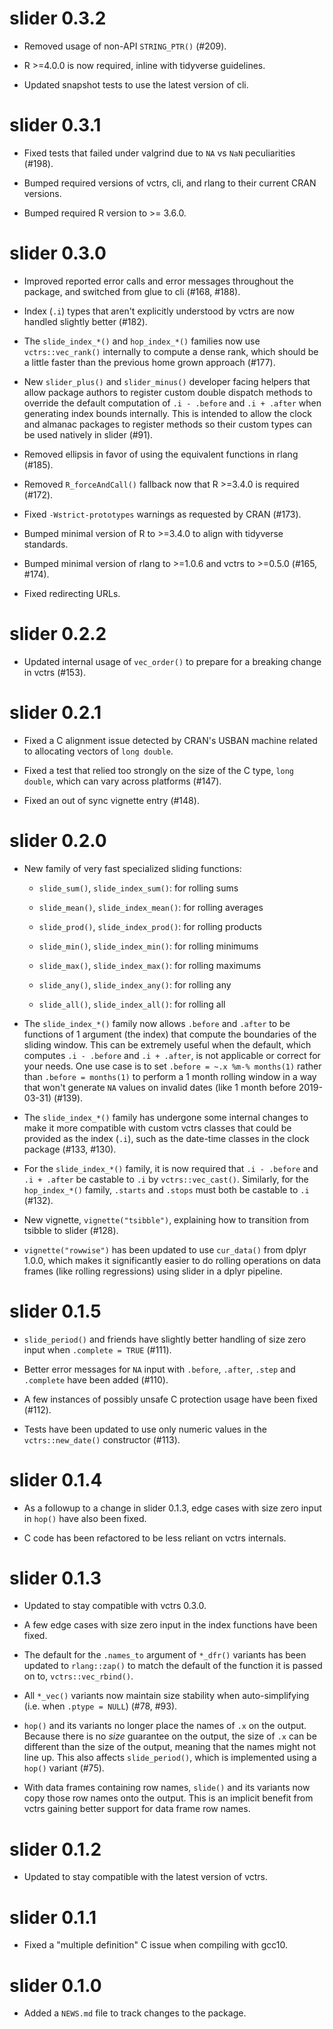 # slider 0.3.2

* Removed usage of non-API `STRING_PTR()` (#209).

* R >=4.0.0 is now required, inline with tidyverse guidelines.

* Updated snapshot tests to use the latest version of cli.

# slider 0.3.1

* Fixed tests that failed under valgrind due to `NA` vs `NaN` peculiarities
  (#198).

* Bumped required versions of vctrs, cli, and rlang to their current CRAN
  versions.

* Bumped required R version to >= 3.6.0.

# slider 0.3.0

* Improved reported error calls and error messages throughout the package, and
  switched from glue to cli (#168, #188).

* Index (`.i`) types that aren't explicitly understood by vctrs are now handled
  slightly better (#182).

* The `slide_index_*()` and `hop_index_*()` families now use `vctrs::vec_rank()`
  internally to compute a dense rank, which should be a little faster than the
  previous home grown approach (#177).

* New `slider_plus()` and `slider_minus()` developer facing helpers that allow
  package authors to register custom double dispatch methods to override the
  default computation of `.i - .before` and `.i + .after` when generating index
  bounds internally. This is intended to allow the clock and almanac packages to
  register methods so their custom types can be used natively in slider (#91).

* Removed ellipsis in favor of using the equivalent functions in rlang (#185).

* Removed `R_forceAndCall()` fallback now that R >=3.4.0 is required (#172).

* Fixed `-Wstrict-prototypes` warnings as requested by CRAN (#173).

* Bumped minimal version of R to >=3.4.0 to align with tidyverse standards.

* Bumped minimal version of rlang to >=1.0.6 and vctrs to >=0.5.0 (#165, #174).

* Fixed redirecting URLs.

# slider 0.2.2

* Updated internal usage of `vec_order()` to prepare for a breaking change
  in vctrs (#153).

# slider 0.2.1

* Fixed a C alignment issue detected by CRAN's USBAN machine related to
  allocating vectors of `long double`.

* Fixed a test that relied too strongly on the size of the C type,
  `long double`, which can vary across platforms (#147).

* Fixed an out of sync vignette entry (#148).

# slider 0.2.0

* New family of very fast specialized sliding functions:

  - `slide_sum()`, `slide_index_sum()`: for rolling sums

  - `slide_mean()`, `slide_index_mean()`: for rolling averages

  - `slide_prod()`, `slide_index_prod()`: for rolling products

  - `slide_min()`, `slide_index_min()`: for rolling minimums

  - `slide_max()`, `slide_index_max()`: for rolling maximums

  - `slide_any()`, `slide_index_any()`: for rolling any

  - `slide_all()`, `slide_index_all()`: for rolling all

* The `slide_index_*()` family now allows `.before` and `.after` to be
  functions of 1 argument (the index) that compute the boundaries of the
  sliding window. This can be extremely useful when the default, which computes
  `.i - .before` and `.i + .after`, is not applicable or correct for your needs.
  One use case is to set `.before = ~.x %m-% months(1)` rather than
  `.before = months(1)` to perform a 1 month rolling window in a way that won't
  generate `NA` values on invalid dates (like 1 month before 2019-03-31) (#139).

* The `slide_index_*()` family has undergone some internal changes to make it
  more compatible with custom vctrs classes that could be provided as the
  index (`.i`), such as the date-time classes in the clock package (#133, #130).

* For the `slide_index_*()` family, it is now required that `.i - .before` and
  `.i + .after` be castable to `.i` by `vctrs::vec_cast()`. Similarly, for
  the `hop_index_*()` family, `.starts` and `.stops` must both be castable to
  `.i` (#132).

* New vignette, `vignette("tsibble")`, explaining how to transition from tsibble
  to slider (#128).

* `vignette("rowwise")` has been updated to use `cur_data()` from dplyr 1.0.0,
  which makes it significantly easier to do rolling operations on data frames
  (like rolling regressions) using slider in a dplyr pipeline.

# slider 0.1.5

* `slide_period()` and friends have slightly better handling of size zero
  input when `.complete = TRUE` (#111).

* Better error messages for `NA` input with `.before`, `.after`, `.step` and
  `.complete` have been added (#110).

* A few instances of possibly unsafe C protection usage have been fixed (#112).

* Tests have been updated to use only numeric values in the `vctrs::new_date()`
  constructor (#113).

# slider 0.1.4

* As a followup to a change in slider 0.1.3, edge cases with size zero input
  in `hop()` have also been fixed.

* C code has been refactored to be less reliant on vctrs internals.

# slider 0.1.3

* Updated to stay compatible with vctrs 0.3.0.

* A few edge cases with size zero input in the index functions have been fixed.

* The default for the `.names_to` argument of `*_dfr()` variants has been
  updated to `rlang::zap()` to match the default of the function it is passed
  on to, `vctrs::vec_rbind()`.

* All `*_vec()` variants now maintain size stability when auto-simplifying
  (i.e. when `.ptype = NULL`) (#78, #93).

* `hop()` and its variants no longer place the names of `.x` on the output.
  Because there is no _size_ guarantee on the output, the size of `.x` can
  be different than the size of the output, meaning that the names might not
  line up. This also affects `slide_period()`, which is implemented using
  a `hop()` variant (#75).

* With data frames containing row names, `slide()` and its variants now copy
  those row names onto the output. This is an implicit benefit from vctrs
  gaining better support for data frame row names.

# slider 0.1.2

* Updated to stay compatible with the latest version of vctrs.

# slider 0.1.1

* Fixed a "multiple definition" C issue when compiling with gcc10.

# slider 0.1.0

* Added a `NEWS.md` file to track changes to the package.
